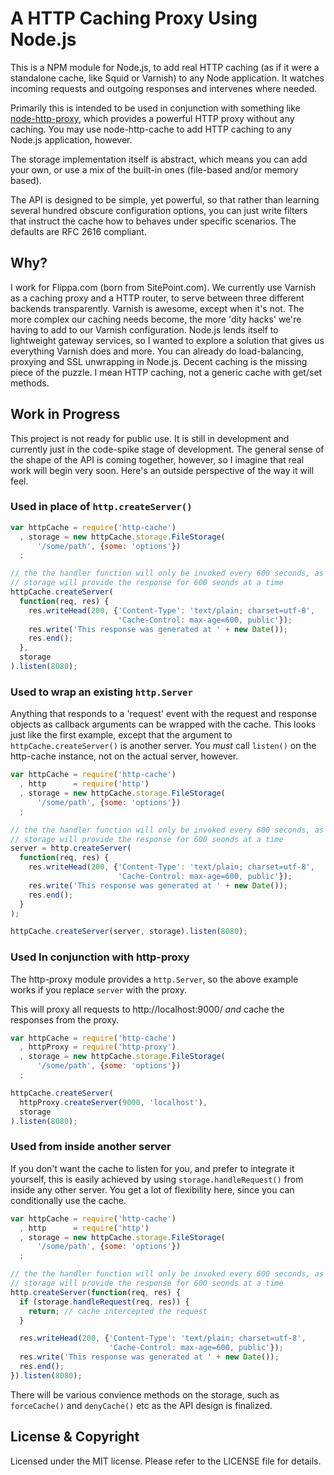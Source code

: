 # A HTTP Caching Proxy Using Node.js

This is a NPM module for Node.js, to add real HTTP caching (as if it were
a standalone cache, like Squid or Varnish) to any Node application.  It
watches incoming requests and outgoing responses and intervenes where needed.

Primarily this is intended to be used in conjunction with something like
[node-http-proxy](https://github.com/nodejitsu/node-http-proxy), which
provides a powerful HTTP proxy without any caching. You may use
node-http-cache to add HTTP caching to any Node.js application, however.

The storage implementation itself is abstract, which means you can add your
own, or use a mix of the built-in ones (file-based and/or memory based).

The API is designed to be simple, yet powerful, so that rather than learning
several hundred obscure configuration options, you can just write filters
that instruct the cache how to behaves under specific scenarios.  The
defaults are RFC 2616 compliant.

## Why?

I work for Flippa.com (born from SitePoint.com). We currently use Varnish
as a caching proxy and a HTTP router, to serve between three different
backends transparently. Varnish is awesome, except when it's not. The more
complex our caching needs become, the more 'dity hacks' we're having to add
to our Varnish configuration. Node.js lends itself to lightweight gateway
services, so I wanted to explore a solution that gives us everything Varnish
does and more. You can already do load-balancing, proxying and SSL unwrapping
in Node.js. Decent caching is the missing piece of the puzzle. I mean HTTP
caching, not a generic cache with get/set methods.

## Work in Progress

This project is not ready for public use. It is still in development and
currently just in the code-spike stage of development. The general sense of
the shape of the API is coming together, however, so I imagine that real work
will begin very soon.  Here's an outside perspective of the way it will feel.

### Used in place of `http.createServer()`

``` javascript
var httpCache = require('http-cache')
  , storage = new httpCache.storage.FileStorage(
      '/some/path', {some: 'options'})
  ;

// the the handler function will only be invoked every 600 seconds, as the
// storage will provide the response for 600 seonds at a time
httpCache.createServer(
  function(req, res) {
    res.writeHead(200, {'Content-Type': 'text/plain; charset=utf-8',
                        'Cache-Control: max-age=600, public'});
    res.write('This response was generated at ' + new Date());
    res.end();
  },
  storage
).listen(8080);
```

### Used to wrap an existing `http.Server`

Anything that responds to a 'request' event with the request and response
objects as callback arguments can be wrapped with the cache. This looks just
like the first example, except that the argument to `httpCache.createServer()`
is another server. You *must* call `listen()` on the http-cache instance, not
on the actual server, however.

``` javascript
var httpCache = require('http-cache')
  , http      = require('http')
  , storage = new httpCache.storage.FileStorage(
      '/some/path', {some: 'options'})
  ;

// the the handler function will only be invoked every 600 seconds, as the
// storage will provide the response for 600 seonds at a time
server = http.createServer(
  function(req, res) {
    res.writeHead(200, {'Content-Type': 'text/plain; charset=utf-8',
                        'Cache-Control: max-age=600, public'});
    res.write('This response was generated at ' + new Date());
    res.end();
  }
);

httpCache.createServer(server, storage).listen(8080);
```

### Used In conjunction with http-proxy

The http-proxy module provides a `http.Server`, so the above example works
if you replace `server` with the proxy.

This will proxy all requests to http://localhost:9000/ *and* cache the responses
from the proxy.

``` javascript
var httpCache = require('http-cache')
  , httpProxy = require('http-proxy')
  , storage = new httpCache.storage.FileStorage(
      '/some/path', {some: 'options'})
  ;

httpCache.createServer(
  httpProxy.createServer(9000, 'localhost'),
  storage
).listen(8080);
```

### Used from inside another server

If you don't want the cache to listen for you, and prefer to integrate it
yourself, this is easily achieved by using `storage.handleRequest()` from
inside any other server. You get a lot of flexibility here, since you can
conditionally use the cache.

``` javascript
var httpCache = require('http-cache')
  , http      = require('http')
  , storage = new httpCache.storage.FileStorage(
      '/some/path', {some: 'options'})
  ;

// the the handler function will only be invoked every 600 seconds, as the
// storage will provide the response for 600 seonds at a time
http.createServer(function(req, res) {
  if (storage.handleRequest(req, res)) {
    return; // cache intercepted the request
  }

  res.writeHead(200, {'Content-Type': 'text/plain; charset=utf-8',
                      'Cache-Control: max-age=600, public'});
  res.write('This response was generated at ' + new Date());
  res.end();
}).listen(8080);
```

There will be various convience methods on the storage, such as `forceCache()`
and `denyCache()` etc as the API design is finalized.

## License & Copyright

Licensed under the MIT license. Please refer to the LICENSE file for details.
